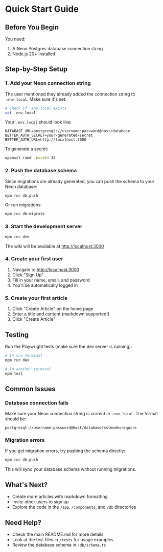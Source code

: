 # Quick Start Guide

## Before You Begin

You need:

1. A Neon Postgres database connection string
2. Node.js 20+ installed

## Step-by-Step Setup

### 1. Add your Neon connection string

The user mentioned they already added the connection string to `.env.local`. Make sure it's set:

```bash
# Check if .env.local exists
cat .env.local
```

Your `.env.local` should look like:

```env
DATABASE_URL=postgresql://username:password@host/database
BETTER_AUTH_SECRET=your-generated-secret
BETTER_AUTH_URL=http://localhost:3000
```

To generate a secret:

```bash
openssl rand -base64 32
```

### 2. Push the database schema

Since migrations are already generated, you can push the schema to your Neon database:

```bash
npm run db:push
```

Or run migrations:

```bash
npm run db:migrate
```

### 3. Start the development server

```bash
npm run dev
```

The wiki will be available at [http://localhost:3000](http://localhost:3000)

### 4. Create your first user

1. Navigate to [http://localhost:3000](http://localhost:3000)
2. Click "Sign Up"
3. Fill in your name, email, and password
4. You'll be automatically logged in

### 5. Create your first article

1. Click "Create Article" on the home page
2. Enter a title and content (markdown supported!)
3. Click "Create Article"

## Testing

Run the Playwright tests (make sure the dev server is running):

```bash
# In one terminal
npm run dev

# In another terminal
npm test
```

## Common Issues

### Database connection fails

Make sure your Neon connection string is correct in `.env.local`. The format should be:

```
postgresql://username:password@host/database?sslmode=require
```

### Migration errors

If you get migration errors, try pushing the schema directly:

```bash
npm run db:push
```

This will sync your database schema without running migrations.

## What's Next?

- Create more articles with markdown formatting
- Invite other users to sign up
- Explore the code in the `/app`, `/components`, and `/db` directories

## Need Help?

- Check the main README.md for more details
- Look at the test files in `/tests` for usage examples
- Review the database schema in `/db/schema.ts`
